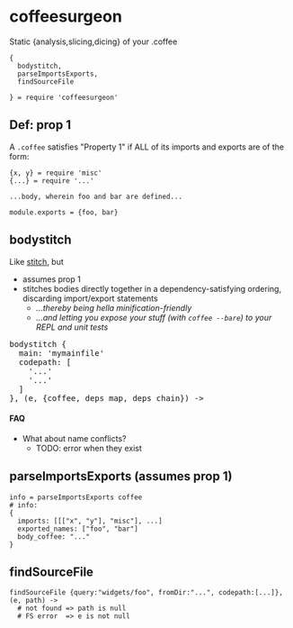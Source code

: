
# coffeesurgeon

Static {analysis,slicing,dicing} of your .coffee

    {
      bodystitch,
      parseImportsExports,
      findSourceFile

    } = require 'coffeesurgeon'


## Def: prop 1

A `.coffee` satisfies "Property 1" if ALL of its imports and exports are of the form:

    {x, y} = require 'misc'
    {...} = require '...'

    ...body, wherein foo and bar are defined...

    module.exports = {foo, bar}


## bodystitch

Like [stitch](https://github.com/sstephenson/stitch), but

- assumes prop 1
- stitches bodies directly together in a dependency-satisfying ordering, discarding import/export statements
  - *...thereby being hella minification-friendly*
  - *...and letting you expose your stuff (with `coffee --bare`) to your REPL and unit tests*

<pre>
bodystitch {
  main: 'mymainfile'
  codepath: [
    '...'
    '...'
  ]
}, (e, {coffee, deps_map, deps_chain}) ->
</pre>

#### FAQ

* What about name conflicts?
  - TODO: error when they exist

## parseImportsExports (assumes prop 1)

    info = parseImportsExports coffee
    # info:
    {
      imports: [[["x", "y"], "misc"], ...]
      exported_names: ["foo", "bar"]
      body_coffee: "..."
    }


## findSourceFile

    findSourceFile {query:"widgets/foo", fromDir:"...", codepath:[...]}, (e, path) ->
      # not found => path is null
      # FS error  => e is not null
